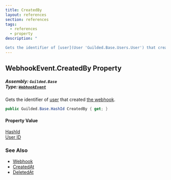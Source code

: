 ```yaml
---
title: CreatedBy
layout: references
section: references
tags:
  - references
  - property
description: "

Gets the identifier of [user](User 'Guilded.Base.Users.User') that created [the webhook](Webhook 'Guilded.Base.Servers.Webhook')."
---
```


## WebhookEvent.CreatedBy Property
##### **Assembly:** `Guilded.Base`<br/>**Type:** [`WebhookEvent`](WebhookEvent 'Guilded.Base.Events.WebhookEvent')

Gets the identifier of [user](User 'Guilded.Base.Users.User') that created [the webhook](Webhook 'Guilded.Base.Servers.Webhook').

```csharp
public Guilded.Base.HashId CreatedBy { get; }
```

#### Property Value
[HashId](HashId 'Guilded.Base.HashId')  
[User ID](UserSummary.Id 'Guilded.Base.Users.UserSummary.Id')

### See Also
- [Webhook](Webhook 'Guilded.Base.Servers.Webhook')
- [CreatedAt](Webhook.CreatedAt 'Guilded.Base.Servers.Webhook.CreatedAt')
- [DeletedAt](Webhook.DeletedAt 'Guilded.Base.Servers.Webhook.DeletedAt')